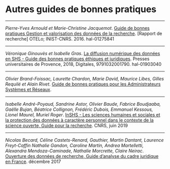 # Autres guides de bonnes pratiques

---

*Pierre-Yves Arnould et Marie-Christine Jacquemot*. [Guide de bonnes pratiques Gestion et valorisation des données de la recherche](https://hal.archives-ouvertes.fr/hal-01275841/document). [Rapport de recherche] OTELo; INIST-CNRS. 2016. hal-01275841

---

*Véronique Ginouvès et Isabelle Gras*. [La diffusion numérique des données en SHS - Guide des bonnes pratiques éthiques et juridiques](https://hal-amu.archives-ouvertes.fr/hal-01903040). Presses universitaires de Provence, 2018, Digitales, 9791032001790. hal-01903040

---

*Olivier Brand-Foissac, Laurette Chardon, Marie David, Maurice Libes, Gilles Requilé et Alain Rivet*.
[Guide de bonnes pratiques pour les Administrateurs Systèmes et Réseaux](http://gbp.resinfo.org/). 

---

*Isabelle André-Poyaud, Sandrine Astor, Olivier Baude, Fabrice Boudjaaba, Gaëlle Bujan, Béatrice Collignon, Frédéric Dubois, Emmanuel Kessous, Lionel Maurel, Muriel Roger*.
[InSHS - Les sciences humaines et sociales et la protection des données à caractère personnel dans le contexte de la science ouverte, Guide pour la recherche](https://www.inshs.cnrs.fr/sites/institut_inshs/files/pdf/guide-rgpd_2.pdf). CNRS, juin 2019


---

*Nicolas Becard, Céline Castets-Renard, Gauthier, Martin  Dantant,  Laurence Freyt-Caffin  Nathalie Gandon, Caroline Martin, Andrea Martelletti, Alexandra Mendoza-Caminade, Nathalie Morcrette, Claire Neirac*.
[Ouverture des données de recherche, Guide d’analyse du cadre juridique en France](https://www.ouvrirlascience.fr/wp-content/uploads/2018/11/Guide_Juridique_V2.pdf). décembre 2017
